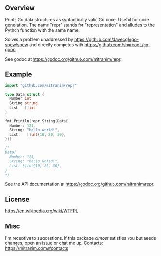 ## Overview

Prints Go data structures as syntactically valid Go code. Useful for code generation. The name "repr" stands for "representation" and alludes to the Python function with the same name.

Solves a problem unaddressed by https://github.com/davecgh/go-spew/spew and directly competes with https://github.com/shurcooL/go-goon.

See godoc at https://godoc.org/github.com/mitranim/repr.

## Example

```go
import "github.com/mitranim/repr"

type Data struct {
  Number int
  String string
  List   []int
}

fmt.Println(repr.String(Data{
  Number: 123,
  String: "hello world!",
  List:   []int{10, 20, 30},
}))

/*
Data{
  Number: 123,
  String: "hello world!",
  List: []int{10, 20, 30},
}
*/
```

See the API documentation at https://godoc.org/github.com/mitranim/repr.

## License

https://en.wikipedia.org/wiki/WTFPL

## Misc

I'm receptive to suggestions. If this package _almost_ satisfies you but needs changes, open an issue or chat me up. Contacts: https://mitranim.com/#contacts
